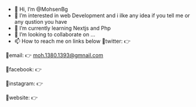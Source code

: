 - 👋 Hi, I’m @MohsenBg
- 👀 I’m interested in web Development and  i ilke any idea if you tell me or any qustion you have
- 🌱 I’m currently learning Nextjs and Php 
- 💞️ I’m looking to collaborate on ...
- 📫 How to reach me on links below 
🔗twitter:
👉  

🔗email:
👉 moh.1380.1393@gmnail.com


🔗facebook:
👉 

🔗instagram:
👉  

🔗website:
👉 



<!---
MohsenBg/MohsenBg is a ✨ special ✨ repository because its `README.md` (this file) appears on your GitHub profile.
You can click the Preview link to take a look at your changes.
--->
